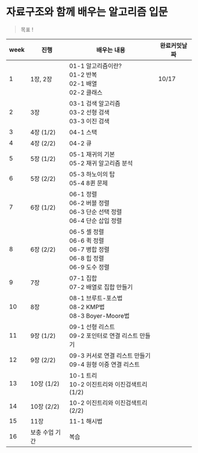 # 자료구조와 함께 배우는 알고리즘 입문

> 목표 !

| week   | 진행              | 배우는 내용                                                  | 완료커밋날짜 |
| ---- | ----------------- | ------------------------------------------------------------ | -------- |
| 1    | 1장, 2장          | 01-1 알고리즘이란?<br />01-2 반복<br />02-1 배열<br />02-2 클래스 | 10/17    |
| 2    | 3장               | 03-1 검색 알고리즘<br/>03-2 선형 검색<br/>03-3 이진 검색     |          |
| 3    | 4장 (1/2)         | 04-1 스택                                                    |          |
| 4    | 4장 (2/2)         | 04-2 큐                                                      |          |
| 5    | 5장 (1/2)         | 05-1 재귀의 기본<br/>05-2 재귀 알고리즘 분석                 |          |
| 6    | 5장 (2/2)         | 05-3 하노이의 탑<br/>05-4 8퀸 문제                           |          |
| 7    | 6장 (1/2)         | 06-1 정렬<br/>06-2 버블 정렬<br/>06-3 단순 선택 정렬<br/>06-4 단순 삽입 정렬 |          |
| 8    | 6장 (2/2)         | 06-5 셸 정렬<br/>06-6 퀵 정렬<br/>06-7 병합 정렬<br/>06-8 힙 정렬<br/>06-9 도수 정렬 |          |
| 9    | 7장               | 07-1 집합<br/>07-2 배열로 집합 만들기                        |          |
| 10   | 8장               | 08-1 브루트-포스법<br/>08-2 KMP법<br/>08-3 Boyer-Moore법     |          |
| 11   | 9장 (1/2)         | 09-1 선형 리스트<br/>09-2 포인터로 연결 리스트 만들기        |          |
| 12   | 9장 (2/2)         | 09-3 커서로 연결 리스트 만들기<br/>09-4 원형 이중 연결 리스트 |          |
| 13   | 10장 (1/2)        | 10-1 트리<br/>10-2 이진트리와 이진검색트리(1/2)              |          |
| 14   | 10장 (2/2)        | 10-2 이진트리와 이진검색트리(2/2)                            |          |
| 15   | 11장              | 11-1 해시법                                                  |          |
| 16   | 보충 수업 기간      | 복습                                                         |          |

